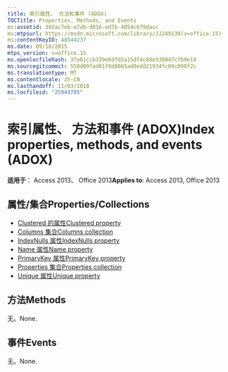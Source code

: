 ```yaml
---
title: 索引属性、 方法和事件 (ADOX)
TOCTitle: Properties, Methods, and Events
ms:assetid: 392ac7eb-a7ab-d016-ed7b-4054c6f9dacc
ms:mtpsurl: https://msdn.microsoft.com/library/JJ249139(v=office.15)
ms:contentKeyID: 48544237
ms.date: 09/18/2015
mtps_version: v=office.15
ms.openlocfilehash: 3fe61ccb339e6dfd5a15df4c88e538047cfb9e18
ms.sourcegitcommit: 558d09fad81f8d80b5ad0edd21934fc09c098f2c
ms.translationtype: MT
ms.contentlocale: zh-CN
ms.lasthandoff: 11/03/2018
ms.locfileid: "25943795"
---
```

# <a name="index-properties-methods-and-events-adox"></a><span data-ttu-id="7374b-102">索引属性、 方法和事件 (ADOX)</span><span class="sxs-lookup"><span data-stu-id="7374b-102">Index properties, methods, and events (ADOX)</span></span>


<span data-ttu-id="7374b-103">**适用于**： Access 2013、 Office 2013</span><span class="sxs-lookup"><span data-stu-id="7374b-103">**Applies to**: Access 2013, Office 2013</span></span>

## <a name="propertiescollections"></a><span data-ttu-id="7374b-104">属性/集合</span><span class="sxs-lookup"><span data-stu-id="7374b-104">Properties/Collections</span></span>

- [<span data-ttu-id="7374b-105">Clustered 的属性</span><span class="sxs-lookup"><span data-stu-id="7374b-105">Clustered property</span></span>](clustered-property-adox.md)
- [<span data-ttu-id="7374b-106">Columns 集合</span><span class="sxs-lookup"><span data-stu-id="7374b-106">Columns collection</span></span>](columns-collection-adox.md)
- [<span data-ttu-id="7374b-107">IndexNulls 属性</span><span class="sxs-lookup"><span data-stu-id="7374b-107">IndexNulls property</span></span>](indexnulls-property-adox.md)
- [<span data-ttu-id="7374b-108">Name 属性</span><span class="sxs-lookup"><span data-stu-id="7374b-108">Name property</span></span>](name-property-adox.md)
- [<span data-ttu-id="7374b-109">PrimaryKey 属性</span><span class="sxs-lookup"><span data-stu-id="7374b-109">PrimaryKey property</span></span>](primarykey-property-adox.md)
- [<span data-ttu-id="7374b-110">Properties 集合</span><span class="sxs-lookup"><span data-stu-id="7374b-110">Properties collection</span></span>](properties-collection-ado.md)
- [<span data-ttu-id="7374b-111">Unique 属性</span><span class="sxs-lookup"><span data-stu-id="7374b-111">Unique property</span></span>](unique-property-adox.md)


## <a name="methods"></a><span data-ttu-id="7374b-112">方法</span><span class="sxs-lookup"><span data-stu-id="7374b-112">Methods</span></span>

<span data-ttu-id="7374b-113">无。</span><span class="sxs-lookup"><span data-stu-id="7374b-113">None.</span></span>

## <a name="events"></a><span data-ttu-id="7374b-114">事件</span><span class="sxs-lookup"><span data-stu-id="7374b-114">Events</span></span>

<span data-ttu-id="7374b-115">无。</span><span class="sxs-lookup"><span data-stu-id="7374b-115">None.</span></span>

